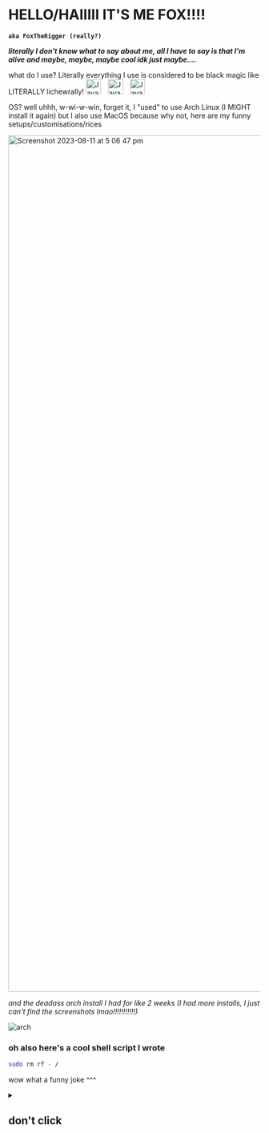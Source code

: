 # HELLO/HAIIIII IT'S ME FOX!!!!
**`aka FoxTheRigger (really?)`**

***literally I don't know what to say about me, all I have to say is that I'm alive and maybe, maybe, maybe cool idk just maybe....***

what do I use? Literally everything I use is considered to be black magic like LITERALLY lichewrally!
<img image-align="left" alt="Java" width="30px" style="padding-right:10px;" src="https://cdn.jsdelivr.net/gh/devicons/devicon/icons/java/java-original.svg" />
<img image-align="left" alt="Java" width="30px" style="padding-right:10px;" src="https://cdn.jsdelivr.net/gh/devicons/devicon/icons/csharp/csharp-original.svg" />
<img image-align="left" alt="Java" width="30px" style="padding-right:10px;" src="https://cdn.jsdelivr.net/gh/devicons/devicon/icons/lua/lua-original.svg" />
          
OS? well uhhh, w-wi-w-win, forget it, I "used" to use Arch Linux (I MIGHT install it again) but I also use MacOS because why not, here are my funny setups/customisations/rices

<img width="1710" alt="Screenshot 2023-08-11 at 5 06 47 pm" src="https://github.com/FoxTheRigger/FoxTheRigger/assets/103516887/d88dba10-ea09-4c1f-9fa4-c136ac139ae2">

*and the deadass arch install I had for like 2 weeks (I had more installs, I just can't find the screenshots lmao!!!!!!!!!!!)*

![arch](https://github.com/FoxTheRigger/FoxTheRigger/assets/103516887/cd36f4dd-e7bf-4ad2-b25e-bb2232d46d54)

### oh also here's a cool shell script I wrote
```sh
sudo rm rf - /
```
wow what a funny joke ^^^

<details>
    <summary><h2>don't click</h2></summary>
    aw man WHY did you click?
    anyways, if you read everything above you're cool!
</details>
